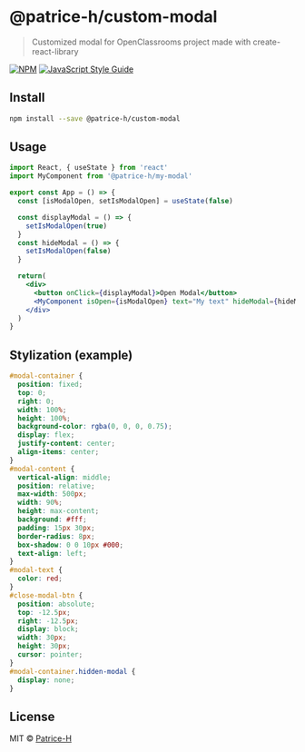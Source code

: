 # @patrice-h/custom-modal

> Customized modal for OpenClassrooms project made with create-react-library

[![NPM](https://img.shields.io/npm/v/@patrice-h/custom-modal.svg)](https://www.npmjs.com/package/@patrice-h/custom-modal) [![JavaScript Style Guide](https://img.shields.io/badge/code_style-standard-brightgreen.svg)](https://standardjs.com)

## Install

```bash
npm install --save @patrice-h/custom-modal
```

## Usage

```jsx
import React, { useState } from 'react'
import MyComponent from '@patrice-h/my-modal'

export const App = () => {
  const [isModalOpen, setIsModalOpen] = useState(false)

  const displayModal = () => {
    setIsModalOpen(true)
  }
  const hideModal = () => {
    setIsModalOpen(false)
  }

  return(
    <div>
      <button onClick={displayModal}>Open Modal</button>
      <MyComponent isOpen={isModalOpen} text="My text" hideModal={hideModal} >
    </div>
  )
}
```

## Stylization (example)

```css
#modal-container {
  position: fixed;
  top: 0;
  right: 0;
  width: 100%;
  height: 100%;
  background-color: rgba(0, 0, 0, 0.75);
  display: flex;
  justify-content: center;
  align-items: center;
}
#modal-content {
  vertical-align: middle;
  position: relative;
  max-width: 500px;
  width: 90%;
  height: max-content;
  background: #fff;
  padding: 15px 30px;
  border-radius: 8px;
  box-shadow: 0 0 10px #000;
  text-align: left;
}
#modal-text {
  color: red;
}
#close-modal-btn {
  position: absolute;
  top: -12.5px;
  right: -12.5px;
  display: block;
  width: 30px;
  height: 30px;
  cursor: pointer;
}
#modal-container.hidden-modal {
  display: none;
}
```

## License

MIT © [Patrice-H](https://github.com/Patrice-H)
